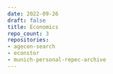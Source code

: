 ```yaml
---
date: 2022-09-26
draft: false
title: Economics
repo_count: 3
repositories:
- agecon-search
- econstor
- munich-personal-repec-archive
---
```



